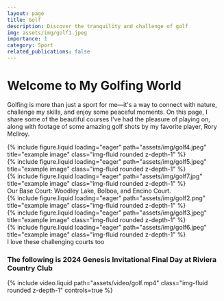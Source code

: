 ```yaml
---
layout: page
title: Golf
description: Discover the tranquility and challenge of golf
img: assets/img/golf1.jpeg
importance: 1
category: Sport
related_publications: false
---
```


# Welcome to My Golfing World

Golfing is more than just a sport for me—it's a way to connect with nature, challenge my skills, and enjoy some peaceful moments. On this page, I share some of the beautiful courses I've had the pleasure of playing on, along with footage of some amazing golf shots by my favorite player, Rory McIlroy.

<div class="row">
    <div class="col-sm mt-3 mt-md-0">
        {% include figure.liquid loading="eager" path="assets/img/golf4.jpeg" title="example image" class="img-fluid rounded z-depth-1" %}
    </div>
    <div class="col-sm mt-3 mt-md-0">
        {% include figure.liquid loading="eager" path="assets/img/golf5.jpeg" title="example image" class="img-fluid rounded z-depth-1" %}
    </div>
    <div class="col-sm mt-3 mt-md-0">
        {% include figure.liquid loading="eager" path="assets/img/golf7.jpg" title="example image" class="img-fluid rounded z-depth-1" %}
    </div>
</div>
<div class="caption">
    Our Base Court: Woodley Lake, Bolboa, and Encino Court.
</div>
<div class="row">
    <div class="col-sm mt-3 mt-md-0">
        {% include figure.liquid loading="eager" path="assets/img/golf2.png" title="example image" class="img-fluid rounded z-depth-1" %}
    </div>
</div>
<div class="row">
    <div class="col-sm mt-3 mt-md-0">
        {% include figure.liquid loading="eager" path="assets/img/golf3.jpeg" title="example image" class="img-fluid rounded z-depth-1" %}
    </div>
</div>
<div class="row">
    <div class="col-sm mt-3 mt-md-0">
        {% include figure.liquid loading="eager" path="assets/img/golf6.jpeg" title="example image" class="img-fluid rounded z-depth-1" %}
    </div>
</div>
<div class="caption">
    I love these challenging courts too
</div>

### The following is 2024 Genesis Invitational Final Day at Riviera Country Club

<div class="row mt-3">
    <div class="col-sm mt-3 mt-md-0">
        {% include video.liquid path="assets/video/golf.mp4" class="img-fluid rounded z-depth-1" controls=true %}
    </div>
</div>